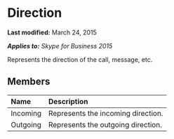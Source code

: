 
# Direction 

 **Last modified:** March 24, 2015

 _**Applies to:** Skype for Business 2015_

Represents the direction of the call, message, etc.


## Members





|**Name**|**Description**|
|:-----|:-----|
|Incoming|Represents the incoming direction.|
|Outgoing|Represents the outgoing direction.|
